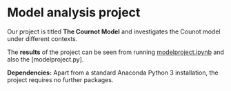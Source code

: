 # Model analysis project

Our project is titled **The Cournot Model** and investigates the Counot model under different contexts. 

The **results** of the project can be seen from running [modelproject.ipynb](modelproject.ipynb) and also the [modelproject.py]. 

**Dependencies:** Apart from a standard Anaconda Python 3 installation, the project requires no further packages.